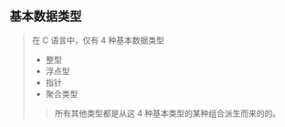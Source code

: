 ## 基本数据类型

> 在 C 语言中，仅有 4 种基本数据类型
>
> - 整型
> - 浮点型
> - 指针
> - 聚合类型
>
> > 所有其他类型都是从这 4 种基本类型的某种组合派生而来的的。



